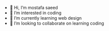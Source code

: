 - 👋 Hi, I’m mostafa saeed
- 👀 I’m interested in coding
- 🌱 I’m currently learning web design
- 💞️ I’m looking to collaborate on learning coding
